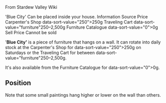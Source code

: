 From Stardew Valley Wiki

'Blue City' Can be placed inside your house. Information Source Price Carpenter's Shop data-sort-value="250"&gt;250g Traveling Cart data-sort-value="furniture"250–2,500g Furniture Catalogue data-sort-value="0"&gt;0g Sell Price Cannot be sold

'**Blue City'** is a piece of furniture that hangs on a wall. It can rotate into daily stock at the Carpenter's Shop for data-sort-value="250"&gt;250g on Saturdays or the Traveling Cart for between data-sort-value="furniture"250–2,500g.

It's also available from the Furniture Catalogue for data-sort-value="0"&gt;0g.

## Position

Note that some small paintings hang higher or lower on the wall than others.